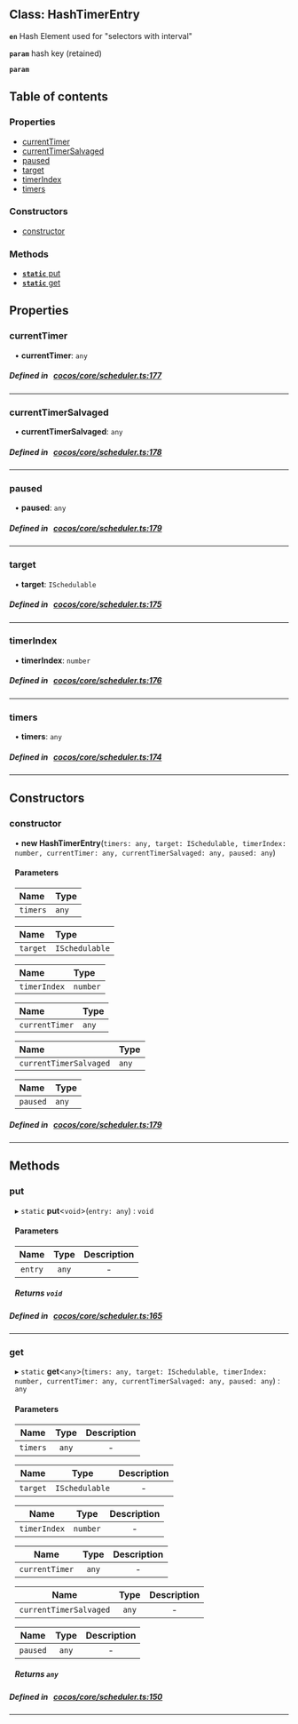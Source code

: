 
## Class: HashTimerEntry







**`en`** Hash Element used for "selectors with interval"





**`param`** hash key (retained)







**`param`** 



<div class="table-of-content">
<h2>Table of contents</h2>


### Properties

- [ currentTimer](#currentTimer)
- [ currentTimerSalvaged](#currentTimerSalvaged)
- [ paused](#paused)
- [ target](#target)
- [ timerIndex](#timerIndex)
- [ timers](#timers)

### Constructors

- [ constructor](#constructor)

### Methods

- [ **`static`**  put](#put)
- [ **`static`**  get](#get)
</div>

## Properties


### currentTimer
<div style="margin-left: 10px;">




•  **currentTimer**:
`any` 
</div>

##### Defined in &nbsp;   [cocos/core/scheduler.ts:177](https://github.com/cocos-creator/engine/blob/c7bf6b8a9/cocos/core/scheduler.ts#L177)&nbsp;


___


### currentTimerSalvaged
<div style="margin-left: 10px;">




•  **currentTimerSalvaged**:
`any` 
</div>

##### Defined in &nbsp;   [cocos/core/scheduler.ts:178](https://github.com/cocos-creator/engine/blob/c7bf6b8a9/cocos/core/scheduler.ts#L178)&nbsp;


___


### paused
<div style="margin-left: 10px;">




•  **paused**:
`any` 
</div>

##### Defined in &nbsp;   [cocos/core/scheduler.ts:179](https://github.com/cocos-creator/engine/blob/c7bf6b8a9/cocos/core/scheduler.ts#L179)&nbsp;


___


### target
<div style="margin-left: 10px;">




•  **target**:
`ISchedulable` 
</div>

##### Defined in &nbsp;   [cocos/core/scheduler.ts:175](https://github.com/cocos-creator/engine/blob/c7bf6b8a9/cocos/core/scheduler.ts#L175)&nbsp;


___


### timerIndex
<div style="margin-left: 10px;">




•  **timerIndex**:
`number` 
</div>

##### Defined in &nbsp;   [cocos/core/scheduler.ts:176](https://github.com/cocos-creator/engine/blob/c7bf6b8a9/cocos/core/scheduler.ts#L176)&nbsp;


___


### timers
<div style="margin-left: 10px;">




•  **timers**:
`any` 
</div>

##### Defined in &nbsp;   [cocos/core/scheduler.ts:174](https://github.com/cocos-creator/engine/blob/c7bf6b8a9/cocos/core/scheduler.ts#L174)&nbsp;


___

<!---->
## Constructors


### constructor
<div style="margin-left: 10px;">

• **new HashTimerEntry**(`timers: any, target: ISchedulable, timerIndex: number, currentTimer: any, currentTimerSalvaged: any, paused: any`)

#### Parameters
| Name | Type |
| :------ | :------ |
| `timers` | `any` |





| Name | Type |
| :------ | :------ |
| `target` | `ISchedulable` |





| Name | Type |
| :------ | :------ |
| `timerIndex` | `number` |





| Name | Type |
| :------ | :------ |
| `currentTimer` | `any` |





| Name | Type |
| :------ | :------ |
| `currentTimerSalvaged` | `any` |





| Name | Type |
| :------ | :------ |
| `paused` | `any` |





</div>

##### Defined in &nbsp;   [cocos/core/scheduler.ts:179](https://github.com/cocos-creator/engine/blob/c7bf6b8a9/cocos/core/scheduler.ts#L179)&nbsp;


---

<!---->
## Methods

### put
<div style="margin-left: 10px;">

▸ `static`  **put**<`void`\>(`entry: any`) : `void`




<!---->
<!--    #### Returns `void` -->
<!---->

#### Parameters

| Name | Type | Description |
| :------: | :------: | :------: |
| `entry` | `any` | - |



##### Returns `void`




</div>

##### Defined in &nbsp;   [cocos/core/scheduler.ts:165](https://github.com/cocos-creator/engine/blob/c7bf6b8a9/cocos/core/scheduler.ts#L165)&nbsp;
___
### get
<div style="margin-left: 10px;">

▸ `static`  **get**<`any`\>(`timers: any, target: ISchedulable, timerIndex: number, currentTimer: any, currentTimerSalvaged: any, paused: any`) : `any`




<!---->
<!--    #### Returns `any` -->
<!---->

#### Parameters

| Name | Type | Description |
| :------: | :------: | :------: |
| `timers` | `any` | - |

| Name | Type | Description |
| :------: | :------: | :------: |
| `target` | `ISchedulable` | - |

| Name | Type | Description |
| :------: | :------: | :------: |
| `timerIndex` | `number` | - |

| Name | Type | Description |
| :------: | :------: | :------: |
| `currentTimer` | `any` | - |

| Name | Type | Description |
| :------: | :------: | :------: |
| `currentTimerSalvaged` | `any` | - |

| Name | Type | Description |
| :------: | :------: | :------: |
| `paused` | `any` | - |



##### Returns `any`




</div>

##### Defined in &nbsp;   [cocos/core/scheduler.ts:150](https://github.com/cocos-creator/engine/blob/c7bf6b8a9/cocos/core/scheduler.ts#L150)&nbsp;
___
<!---->



